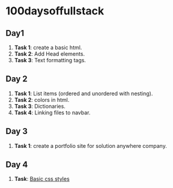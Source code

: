 # 100daysoffullstack



## Day1

1. **Task 1**: create a basic html.
2. **Task 2**: Add Head elements.
3. **Task 3**: Text formatting tags.


## Day 2

1. **Task 1**: List items (ordered and unordered with nesting).
2. **Task 2**: colors in html.
3. **Task 3**: Dictionaries.
4. **Task 4**: Linking files to navbar.

## Day 3
1. **Task 1**: create a portfolio site for solution anywhere company. 

## Day 4
1. **Task**: [Basic css styles](https://priceless-dijkstra-9b1214.netlify.com/)